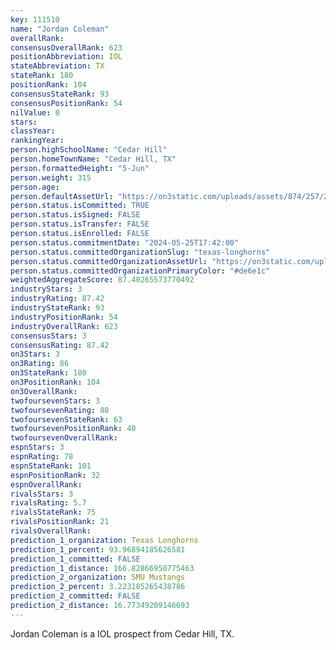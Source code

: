```yaml
---
key: 111510
name: "Jordan Coleman"
overallRank: 
consensusOverallRank: 623
positionAbbreviation: IOL
stateAbbreviation: TX
stateRank: 180
positionRank: 104
consensusStateRank: 93
consensusPositionRank: 54
nilValue: 0
stars: 
classYear: 
rankingYear: 
person.highSchoolName: "Cedar Hill"
person.homeTownName: "Cedar Hill, TX"
person.formattedHeight: "5-Jun"
person.weight: 315
person.age: 
person.defaultAssetUrl: "https://on3static.com/uploads/assets/874/257/257874.jpg"
person.status.isCommitted: TRUE
person.status.isSigned: FALSE
person.status.isTransfer: FALSE
person.status.isEnrolled: FALSE
person.status.commitmentDate: "2024-05-25T17:42:00"
person.status.committedOrganizationSlug: "texas-longhorns"
person.status.committedOrganizationAssetUrl: "https://on3static.com/uploads/assets/276/150/150276.svg"
person.status.committedOrganizationPrimaryColor: "#de6e1c"
weightedAggregateScore: 87.40265573770492
industryStars: 3
industryRating: 87.42
industryStateRank: 93
industryPositionRank: 54
industryOverallRank: 623
consensusStars: 3
consensusRating: 87.42
on3Stars: 3
on3Rating: 86
on3StateRank: 180
on3PositionRank: 104
on3OverallRank: 
twofoursevenStars: 3
twofoursevenRating: 88
twofoursevenStateRank: 63
twofoursevenPositionRank: 40
twofoursevenOverallRank: 
espnStars: 3
espnRating: 78
espnStateRank: 101
espnPositionRank: 32
espnOverallRank: 
rivalsStars: 3
rivalsRating: 5.7
rivalsStateRank: 75
rivalsPositionRank: 21
rivalsOverallRank: 
prediction_1_organization: Texas Longhorns
prediction_1_percent: 93.96894185626581
prediction_1_committed: FALSE
prediction_1_distance: 166.82866950775463
prediction_2_organization: SMU Mustangs
prediction_2_percent: 3.223185265438786
prediction_2_committed: FALSE
prediction_2_distance: 16.77349209146693
---
```

Jordan Coleman is a IOL prospect from Cedar Hill, TX.